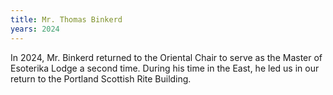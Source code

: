 ```yaml
---
title: Mr. Thomas Binkerd
years: 2024
---
```


In 2024, Mr. Binkerd returned to the Oriental Chair to serve as the Master of Esoterika Lodge a second time. During his time in the East, he led us in our return to the Portland Scottish Rite Building.

